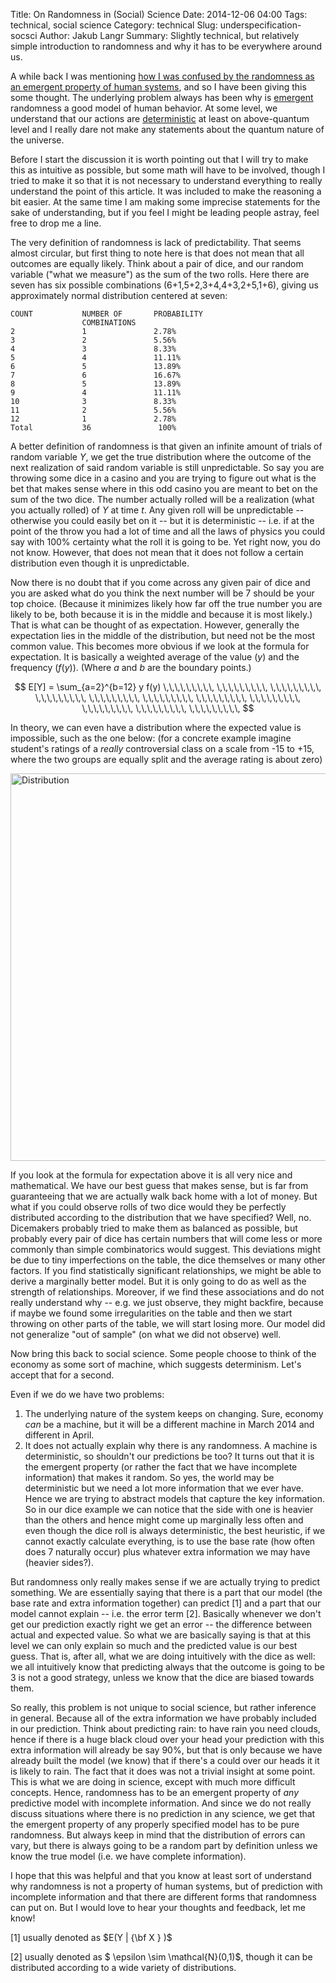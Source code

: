 Title: On Randomness in (Social) Science
Date: 2014-12-06 04:00
Tags: technical, social science
Category: technical
Slug: underspecification-socsci
Author: Jakub Langr
Summary: Slightly technical, but relatively simple introduction to randomness and why it has to be everywhere around us.

A while back I was mentioning [how I was confused by the randomness as an emergent property of human systems](/hello-world.html), and so I have been giving this some thought. The underlying problem always has been why is [emergent](http://plato.stanford.edu/entries/properties-emergent/) randomness a good model of human behavior. At some level, we understand that our actions are [deterministic](http://en.wikipedia.org/wiki/Determinism) at least on above-quantum level and I really dare not make any statements about the quantum nature of the universe. 

Before I start the discussion it is worth pointing out that I will try to make this as intuitive as possible, but some math will have to be involved, though I tried to make it so that it is not necessary to understand everything to really understand the point of this article. It was included to make the reasoning a bit easier. At the same time I am making some imprecise statements for the sake of understanding, but if you feel I might be leading people astray, feel free to drop me a line.

The very definition of randomness is lack of predictability. That seems almost circular, but first thing to note here is that does not mean that all outcomes are equally likely. Think about a pair of dice, and our random variable ("what we measure") as the sum of the two rolls. Here there are seven has six possible combinations (6+1,5+2,3+4,4+3,2+5,1+6), giving us approximately normal distribution centered at seven:

```
COUNT           NUMBER OF       PROBABILITY
				COMBINATIONS    
2               1               2.78%
3               2               5.56%
4               3               8.33%
5               4               11.11%
6               5               13.89%
7               6               16.67%
8               5               13.89%
9               4               11.11%
10              3               8.33%
11              2               5.56%
12              1               2.78%
Total           36               100%
```

A better definition of randomness is that given an infinite amount of trials of random variable $Y$, we get the true distribution where the outcome of the next realization of said random variable is still unpredictable. So say you are throwing some dice in a casino and you are trying to figure out what is the bet that makes sense where in this odd casino you are meant to bet on the sum of the two dice. The number actually rolled will be a realization  (what you actually rolled) of $Y$ at time $t$. Any given roll will be unpredictable -- otherwise you could easily bet on it -- but it is deterministic -- i.e. if at the point of the throw you had a lot of time and all the laws of physics you could say with 100% certainty what the roll it is going to be. Yet right now, you do not know. However, that does not mean that it does not follow a certain distribution even though it is unpredictable. 

Now there is no doubt that if you come across any given pair of dice and you are asked what do you think the next number will be 7 should be your top choice. (Because it minimizes likely how far off the true number you are likely to be, both because it is in the middle and because it is most likely.) That is what can be thought of as expectation. However, generally the expectation lies in the middle of the distribution, but need not be the most common value. This becomes more obvious if we look at the formula for expectation. It is basically a weighted average of the value ($y$) and the frequency ($f(y)$). (Where $a$ and $b$ are the boundary points.)

$$
E[Y] = \sum_{a=2}^{b=12} y f(y) \,\,\,\,\,\,\,\,\, \,\,\,\,\,\,\,\,\, \,\,\,\,\,\,\,\,\, \,\,\,\,\,\,\,\,\,  \,\,\,\,\,\,\,\,\,
\,\,\,\,\,\,\,\,\, \,\,\,\,\,\,\,\,\, \,\,\,\,\,\,\,\,\, \,\,\,\,\,\,\,\,\, \,\,\,\,\,\,\,\,\, \,\,\,\,\,\,\,\,\,
$$

In theory, we can even have a distribution where the expected value is impossible, such as the one below: (for a concrete example imagine student's ratings of a _really_ controversial class on a scale from -15 to +15, where the two groups are equally split and the average rating is about zero)

<img src="https://dl.dropboxusercontent.com/u/30848031/blog/download.png" alt="Distribution" align="center" style="width: 620px;"/>


If you look at the formula for expectation above it is all very nice and mathematical. We have our best guess that makes sense, but is far from guaranteeing that we are actually walk back home with a lot of money. But what if you could observe rolls of two dice would they be perfectly distributed according to the distribution that we have specified? Well, no. Dicemakers probably tried to make them as balanced as possible, but probably every pair of dice has certain numbers that will come less or more commonly than simple combinatorics would suggest. This deviations might be due to tiny imperfections on the table, the dice themselves or many other factors. If you find statistically significant relationships, we might be able to derive a marginally better model. But it is only going to do as well as the strength of relationships. Moreover, if we find these associations and do not really understand why -- e.g. we just observe, they might backfire, because if maybe we found some irregularities on the table and then we start throwing on other parts of the table, we will start losing more. Our model did not generalize "out of sample" (on what we did not observe) well.

Now bring this back to social science. Some people choose to think of the economy as some sort of machine, which suggests determinism. Let's accept that for a second. 

Even if we do we have two problems: 

1. The underlying nature of the system keeps on changing. Sure, economy _can_ be a machine, but it will be a different machine in March 2014 and different in April. 
2. It does not actually explain why there is any randomness. A machine is deterministic, so shouldn't our predictions be too? It turns out that it is the emergent property (or rather the fact that we have incomplete information) that makes it random. So yes, the world may be deterministic but we need a lot more information that we ever have. Hence we are trying to abstract models that capture the key information. So in our dice example we can notice that the side with one is heavier than the others and hence might come up marginally less often and even though the dice roll is always deterministic, the best heuristic, if we cannot exactly calculate everything, is to use the base rate (how often does 7 naturally occur) plus whatever extra information we may have (heavier sides?).

But randomness only really makes sense if we are actually trying to predict something. We are essentially saying that there is a part that our model (the base rate and extra information together) can predict [1] and a part that our model cannot explain -- i.e. the error term [2]. Basically whenever we don't get our prediction exactly right we get an error -- the difference between actual and expected value. So what we are basically saying is that at this level we can only explain so much and the predicted value is our best guess. That is, after all, what we are doing intuitively with the dice as well: we all intuitively know that predicting always that the outcome is going to be 3 is not a good strategy, unless we know that the dice are biased towards them.

So really, this problem is not unique to social science, but rather inference in general. Because all of the extra information we have probably included in our prediction. Think about predicting rain: to have rain you need clouds, hence if there is a huge black cloud over your head your prediction with this extra information will already be say 90%, but that is only because we have already built the model (we know) that if there's a could over our heads it it is likely to rain. The fact that it does was not a trivial insight at some point. This is what we are doing in science, except with much more difficult concepts. Hence, randomness has to be an emergent property of _any_ predictive model with incomplete information. And since we do not really discuss situations where there is no prediction in any science, we get that the emergent property of any properly specified model has to be pure randomness. But always keep in mind that the distribution of errors can vary, but there is always going to be a random part by definition unless we know the true model (i.e. we have complete information).

I hope that this was helpful and that you know at least sort of understand why randomness is not a property of human systems, but of prediction with incomplete information and that there are different forms that randomness can put on. But I would love to hear your thoughts and feedback, let me know!

[1] usually denoted as $E(Y | {\bf X } )$

[2] usually denoted as $ \epsilon \sim \mathcal{N}(0,1)$, though it can be distributed according to a wide variety of distributions.